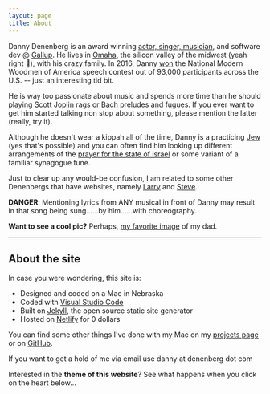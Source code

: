 ```yaml
---
layout: page
title: About
---
```


Danny Denenberg is an award winning [actor, singer, musician](https://drive.google.com/file/d/1b29B0QrxZei-Fpmv96fJhEw-qyBjV3AQ/view?usp=sharing), and software dev @ [Gallup](https://www.gallup.com/home.aspx). He lives in [Omaha](https://en.wikipedia.org/wiki/Omaha,_Nebraska), the silicon valley of the midwest (yeah right 🧐), with his crazy family. In 2016, Danny [won](http://www.jewishomaha.org/jewish-press/2015/06/danny-goes-national/) the National Modern Woodmen of America speech contest out of 93,000 participants across the U.S. -- just an interesting tid bit.

He is way too passionate about music and spends more time than he should playing [Scott Joplin](https://en.wikipedia.org/wiki/Scott_Joplin) rags or [Bach](https://en.wikipedia.org/wiki/Johann_Sebastian_Bach) preludes and fugues. If you ever want to get him started talking non stop about something, please mention the latter (really, try it).

Although he doesn't wear a kippah all of the time, Danny is a practicing [Jew](https://en.wikipedia.org/wiki/Jews) (yes that's possible) and you can often find him looking up different arrangements of the [prayer for the state of israel](https://en.wikipedia.org/wiki/Prayer_for_the_Welfare_of_the_State_of_Israel) or some variant of a familiar synagogue tune.

Just to clear up any would-be confusion, I am related to some other Denenbergs that have websites, namely [Larry](http://larry.denenberg.com/) and [Steve](http://www.facialsurgery.com/PPghome_page).

**DANGER**: Mentioning lyrics from ANY musical in front of Danny may result in that song being sung......by him......with choreography.

**Want to see a cool pic?** Perhaps, [my favorite image](/goods/dadwithgatesandbuffet.png) of my dad.

<hr/>

## About the site

In case you were wondering, this site is:

- Designed and coded on a Mac in Nebraska
- Coded with [Visual Studio Code](https://code.visualstudio.com/)
- Built on [Jekyll](https://jekyllrb.com/), the open source static site generator
- Hosted on [Netlify](https://www.netlify.com/) for 0 dollars

You can find some other things I've done with my Mac on my [projects page](/projects) or on [GitHub](https://github.com/dannydenenberg).

If you want to get a hold of me via email use danny at denenberg dot com

Interested in the **theme of this website**? See what happens when you click on the heart below...
